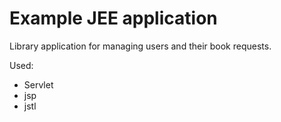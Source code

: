 Example JEE application
=======================

Library application for managing users and their book requests.

Used:
  * Servlet
  * jsp
  * jstl

